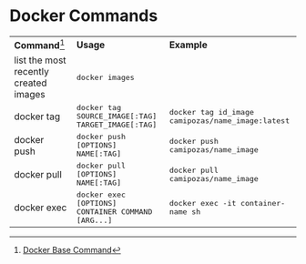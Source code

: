 # Docker Commands
|     |     |     |
| --- | --- | --- |
**Command**[^1] | **Usage** | **Example**
list the most recently created images | <kbd>docker images</kbd>
docker tag | <kbd>docker tag SOURCE_IMAGE[:TAG] TARGET_IMAGE[:TAG] </kbd> | <kbd>docker tag id_image camipozas/name_image:latest</kbd>
docker push | <kbd>docker push [OPTIONS] NAME[:TAG]</kbd> | <kbd>docker push camipozas/name_image </kbd>
docker pull | <kbd>docker pull [OPTIONS] NAME[:TAG]</kbd> | <kbd>docker pull camipozas/name_image </kbd>
docker exec | <kbd>docker exec [OPTIONS] CONTAINER COMMAND [ARG...]</kbd> | <kbd>docker exec -it container-name sh</kbd>

[^1]: [Docker Base Command](https://docs.docker.com/engine/reference/commandline/docker/) 

<link href="styles/style.css" rel="stylesheet" type="text/css" />